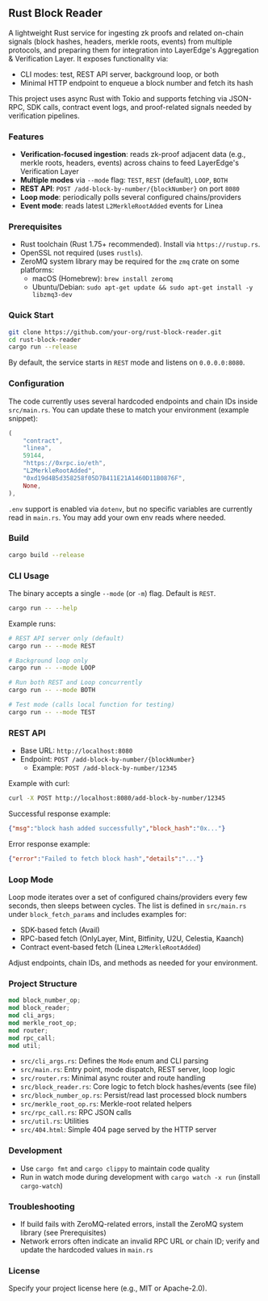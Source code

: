 ## Rust Block Reader

A lightweight Rust service for ingesting zk proofs and related on-chain signals (block hashes, headers, merkle roots, events) from multiple protocols, and preparing them for integration into LayerEdge's Aggregation & Verification Layer. It exposes functionality via:

- CLI modes: test, REST API server, background loop, or both
- Minimal HTTP endpoint to enqueue a block number and fetch its hash

This project uses async Rust with Tokio and supports fetching via JSON-RPC, SDK calls, contract event logs, and proof-related signals needed by verification pipelines.

### Features
- **Verification-focused ingestion**: reads zk-proof adjacent data (e.g., merkle roots, headers, events) across chains to feed LayerEdge's Verification Layer
- **Multiple modes** via `--mode` flag: `TEST`, `REST` (default), `LOOP`, `BOTH`
- **REST API**: `POST /add-block-by-number/{blockNumber}` on port `8080`
- **Loop mode**: periodically polls several configured chains/providers
- **Event mode**: reads latest `L2MerkleRootAdded` events for Linea

### Prerequisites
- Rust toolchain (Rust 1.75+ recommended). Install via `https://rustup.rs`.
- OpenSSL not required (uses `rustls`).
- ZeroMQ system library may be required for the `zmq` crate on some platforms:
  - macOS (Homebrew): `brew install zeromq`
  - Ubuntu/Debian: `sudo apt-get update && sudo apt-get install -y libzmq3-dev`

### Quick Start
```bash
git clone https://github.com/your-org/rust-block-reader.git
cd rust-block-reader
cargo run --release
```

By default, the service starts in `REST` mode and listens on `0.0.0.0:8080`.

### Configuration
The code currently uses several hardcoded endpoints and chain IDs inside `src/main.rs`. You can update these to match your environment (example snippet):

```rust
(
    "contract",
    "linea",
    59144,
    "https://0xrpc.io/eth",
    "L2MerkleRootAdded",
    "0xd19d4B5d358258f05D7B411E21A1460D11B0876F",
    None,
),
```

`.env` support is enabled via `dotenv`, but no specific variables are currently read in `main.rs`. You may add your own env reads where needed.

### Build
```bash
cargo build --release
```

### CLI Usage
The binary accepts a single `--mode` (or `-m`) flag. Default is `REST`.

```bash
cargo run -- --help
```

Example runs:

```bash
# REST API server only (default)
cargo run -- --mode REST

# Background loop only
cargo run -- --mode LOOP

# Run both REST and Loop concurrently
cargo run -- --mode BOTH

# Test mode (calls local function for testing)
cargo run -- --mode TEST
```

### REST API
- Base URL: `http://localhost:8080`
- Endpoint: `POST /add-block-by-number/{blockNumber}`
  - Example: `POST /add-block-by-number/12345`

Example with curl:

```bash
curl -X POST http://localhost:8080/add-block-by-number/12345
```

Successful response example:

```json
{"msg":"block hash added successfully","block_hash":"0x..."}
```

Error response example:

```json
{"error":"Failed to fetch block hash","details":"..."}
```

### Loop Mode
Loop mode iterates over a set of configured chains/providers every few seconds, then sleeps between cycles. The list is defined in `src/main.rs` under `block_fetch_params` and includes examples for:

- SDK-based fetch (Avail)
- RPC-based fetch (OnlyLayer, Mint, Bitfinity, U2U, Celestia, Kaanch)
- Contract event-based fetch (Linea `L2MerkleRootAdded`)

Adjust endpoints, chain IDs, and methods as needed for your environment.

### Project Structure
```rust
mod block_number_op;
mod block_reader;
mod cli_args;
mod merkle_root_op;
mod router;
mod rpc_call;
mod util;
```

- `src/cli_args.rs`: Defines the `Mode` enum and CLI parsing
- `src/main.rs`: Entry point, mode dispatch, REST server, loop logic
- `src/router.rs`: Minimal async router and route handling
- `src/block_reader.rs`: Core logic to fetch block hashes/events (see file)
- `src/block_number_op.rs`: Persist/read last processed block numbers
- `src/merkle_root_op.rs`: Merkle-root related helpers
- `src/rpc_call.rs`: RPC JSON calls
- `src/util.rs`: Utilities
- `src/404.html`: Simple 404 page served by the HTTP server

### Development
- Use `cargo fmt` and `cargo clippy` to maintain code quality
- Run in watch mode during development with `cargo watch -x run` (install `cargo-watch`)

### Troubleshooting
- If build fails with ZeroMQ-related errors, install the ZeroMQ system library (see Prerequisites)
- Network errors often indicate an invalid RPC URL or chain ID; verify and update the hardcoded values in `main.rs`

### License
Specify your project license here (e.g., MIT or Apache-2.0).
